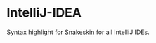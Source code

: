 IntelliJ-IDEA
=============

Syntax highlight for [Snakeskin](https://github.com/SnakeskinTpl/Snakeskin) for all IntelliJ IDEs.

